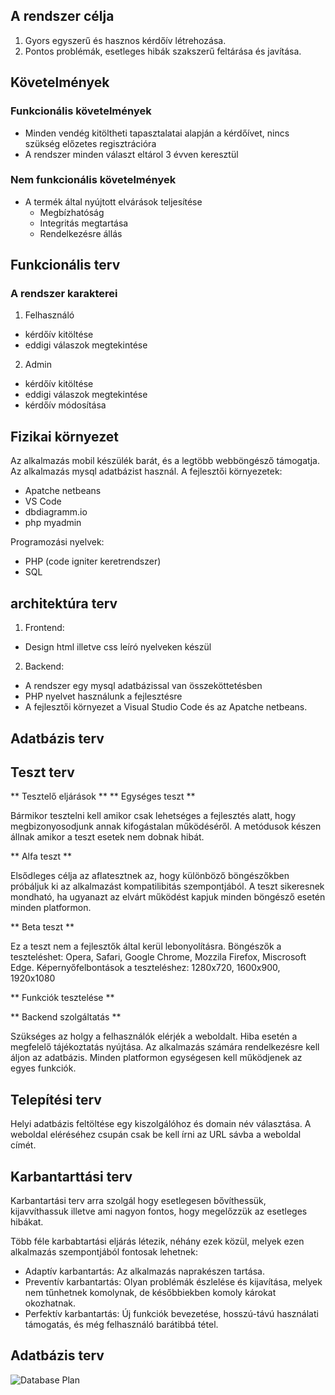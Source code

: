 ## A rendszer célja
1. Gyors egyszerű és hasznos kérdőív létrehozása.
2. Pontos problémák, esetleges hibák szakszerű feltárása és javítása.

## Követelmények

### Funkcionális követelmények
* Minden vendég kitöltheti tapasztalatai alapján a kérdőívet, nincs szükség előzetes regisztrációra
* A rendszer minden választ eltárol 3 évven keresztül

### Nem funkcionális követelmények
* A termék által nyújtott elvárások teljesítése
	* Megbízhatóság
	* Integritás megtartása
	* Rendelkezésre állás

## Funkcionális terv

### A rendszer karakterei
1. Felhasználó 
* kérdőív kitöltése 
* eddigi válaszok megtekintése 
2. Admin
* kérdőív kitöltése
* eddigi válaszok megtekintése
* kérdőív módosítása



## Fizikai környezet

Az alkalmazás mobil készülék barát, és a legtöbb webböngésző támogatja.
Az alkalmazás mysql adatbázist használ.
A fejlesztői környezetek: 
* Apatche netbeans
* VS Code
* dbdiagramm.io
* php myadmin

Programozási nyelvek:
* PHP (code igniter keretrendszer)
* SQL


## architektúra terv

1. Frontend:
* Design html illetve css leíró nyelveken készül
2. Backend:
* A rendszer egy mysql adatbázissal van összeköttetésben
* PHP nyelvet használunk a fejlesztésre
* A fejlesztői környezet a Visual Studio Code és az Apatche netbeans.



## Adatbázis terv






## Teszt terv

** Tesztelő eljárások **
** Egységes teszt **

Bármikor tesztelni kell amikor csak lehetséges a fejlesztés alatt, hogy megbizonyosodjunk annak kifogástalan működéséről.
A metódusok készen állnak amikor a teszt esetek nem dobnak hibát.

** Alfa teszt **

Elsődleges célja az aflatesztnek az, hogy különböző böngészőkben próbáljuk ki az alkalmazást kompatilibitás szempontjából.
A teszt sikeresnek mondható, ha ugyanazt az elvárt működést kapjuk minden böngésző esetén minden platformon.

** Beta teszt **

Ez a teszt nem a fejlesztők által kerül lebonyolításra.
Böngészők a teszteléshet: Opera, Safari, Google Chrome, Mozzila Firefox, Miscrosoft Edge.
Képernyőfelbontások a teszteléshez: 1280x720, 1600x900, 1920x1080

** Funkciók tesztelése **

** Backend szolgáltatás **

Szükséges az holgy a felhasználók elérjék a weboldalt.
Hiba esetén a megfelelő tájékoztatás nyújtása.
Az alkalmazás számára rendelkezésre kell áljon az adatbázis.
Minden platformon egységesen kell működjenek az egyes funkciók.




## Telepítési terv
Helyi adatbázis feltöltése egy kiszolgálóhoz és domain név választása.
A weboldal eléréséhez csupán csak be kell írni az URL sávba a weboldal címét.




## Karbantarttási terv

Karbantartási terv arra szolgál hogy esetlegesen bővíthessük, kijavvíthassuk illetve ami nagyon fontos, hogy megelőzzük az esetleges hibákat.

Több féle karbabtartási eljárás létezik, néhány ezek közül, melyek ezen alkalmazás szempontjából fontosak lehetnek:

* Adaptív karbantartás: Az alkalmazás naprakészen tartása.
* Preventív karbantartás: Olyan problémák észlelése és kijavítása, melyek nem tűnhetnek komolynak, de későbbiekben komoly károkat okozhatnak.
* Perfektív karbantartás: Új funkciók bevezetése, hosszú-távú használati támogatás, és még felhasználó barátibbá tétel.

## Adatbázis terv

![Database Plan](https://github.com/WPDMC/tillakerdes/blob/main/K%C3%A9pek/db.PNG)
